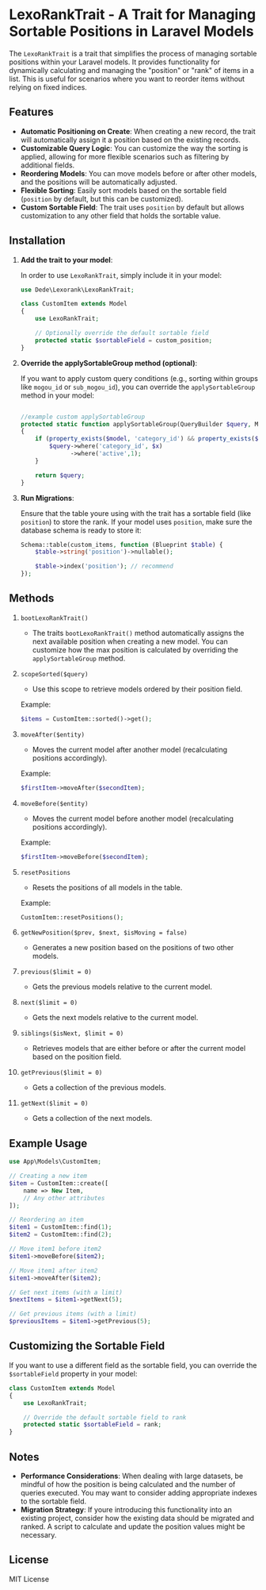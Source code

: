 # LexoRankTrait - A Trait for Managing Sortable Positions in Laravel Models

The `LexoRankTrait` is a trait that simplifies the process of managing sortable positions within your Laravel models. It provides functionality for dynamically calculating and managing the "position" or "rank" of items in a list. This is useful for scenarios where you want to reorder items without relying on fixed indices.

## Features

- **Automatic Positioning on Create**: When creating a new record, the trait will automatically assign it a position based on the existing records.
- **Customizable Query Logic**: You can customize the way the sorting is applied, allowing for more flexible scenarios such as filtering by additional fields.
- **Reordering Models**: You can move models before or after other models, and the positions will be automatically adjusted.
- **Flexible Sorting**: Easily sort models based on the sortable field (`position` by default, but this can be customized).
- **Custom Sortable Field**: The trait uses `position` by default but allows customization to any other field that holds the sortable value.

## Installation

1.  **Add the trait to your model**:

    In order to use `LexoRankTrait`, simply include it in your model:

    ```php
    use Dede\Lexorank\LexoRankTrait;

    class CustomItem extends Model
    {
        use LexoRankTrait;

        // Optionally override the default sortable field
        protected static $sortableField = custom_position;
    }
    ```

2.  **Override the applySortableGroup method (optional)**:

    If you want to apply custom query conditions (e.g., sorting within groups like `mogou_id` or `sub_mogou_id`), you can override the `applySortableGroup` method in your model:

    ```php

    //example custom applySortableGroup 
    protected static function applySortableGroup(QueryBuilder $query, Model $model)
    {
        if (property_exists($model, 'category_id') && property_exists($model, 'active')) {
            $query->where('category_id', $x)
                  ->where('active',1);
        }

        return $query;
    }
    ```

3.  **Run Migrations**:

    Ensure that the table youre using with the trait has a sortable field (like `position`) to store the rank. If your model uses `position`, make sure the database schema is ready to store it:

    ```php
    Schema::table(custom_items, function (Blueprint $table) {
        $table->string('position')->nullable();

        $table->index('position'); // recommend
    });
    ```

## Methods

1.  `bootLexoRankTrait()`

    - The traits `bootLexoRankTrait()` method automatically assigns the next available position when creating a new model. You can customize how the max position is calculated by overriding the `applySortableGroup` method.

2.  `scopeSorted($query)`

    - Use this scope to retrieve models ordered by their position field.

    Example:

    ```php
    $items = CustomItem::sorted()->get();
    ```

3.  `moveAfter($entity)`

    - Moves the current model after another model (recalculating positions accordingly).

    Example:

    ```php
    $firstItem->moveAfter($secondItem);
    ```

4.  `moveBefore($entity)`

    - Moves the current model before another model (recalculating positions accordingly).

    Example:

    ```php
    $firstItem->moveBefore($secondItem);
    ```

5.  `resetPositions`

    - Resets the positions of all models in the table.

    Example:

    ```php
    CustomItem::resetPositions();
    ```

6.  `getNewPosition($prev, $next, $isMoving = false)`

    - Generates a new position based on the positions of two other models.

7.  `previous($limit = 0)`

    - Gets the previous models relative to the current model.

8.  `next($limit = 0)`

    - Gets the next models relative to the current model.

9.  `siblings($isNext, $limit = 0)`

    - Retrieves models that are either before or after the current model based on the position field.

10. `getPrevious($limit = 0)`


    - Gets a collection of the previous models.

11. `getNext($limit = 0)`

    - Gets a collection of the next models.

## Example Usage

```php
use App\Models\CustomItem;

// Creating a new item
$item = CustomItem::create([
    name => New Item,
    // Any other attributes
]);

// Reordering an item
$item1 = CustomItem::find(1);
$item2 = CustomItem::find(2);

// Move item1 before item2
$item1->moveBefore($item2);

// Move item1 after item2
$item1->moveAfter($item2);

// Get next items (with a limit)
$nextItems = $item1->getNext(5);

// Get previous items (with a limit)
$previousItems = $item1->getPrevious(5);
```

## Customizing the Sortable Field

If you want to use a different field as the sortable field, you can override the `$sortableField` property in your model:

```php
class CustomItem extends Model
{
    use LexoRankTrait;

    // Override the default sortable field to rank
    protected static $sortableField = rank;
}
```

## Notes

- **Performance Considerations**: When dealing with large datasets, be mindful of how the position is being calculated and the number of queries executed. You may want to consider adding appropriate indexes to the sortable field.
- **Migration Strategy**: If youre introducing this functionality into an existing project, consider how the existing data should be migrated and ranked. A script to calculate and update the position values might be necessary.

## License

MIT License
